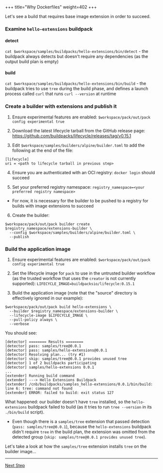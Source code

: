 +++
title="Why Dockerfiles"
weight=402
+++

Let's see a build that requires base image extension in order to succeed.

### Examine `hello-extensions` buildpack

#### detect

`cat $workspace/samples/buildpacks/hello-extensions/bin/detect` - the buildpack always detects but doesn't require any
dependencies (as the output build plan is empty)

#### build

`cat $workspace/samples/buildpacks/hello-extensions/bin/build` - the buildpack tries to use `tree` during the build
phase, and defines a launch process called `curl` that runs `curl --version` at runtime

### Create a builder with extensions and publish it

1. Ensure experimental features are enabled: `$workspace/pack/out/pack config experimental true`

2. Download the latest lifecycle tarball from the GitHub release
   page: https://github.com/buildpacks/lifecycle/releases/tag/v0.15.1

3. Edit `$workspace/samples/builders/alpine/builder.toml` to add the following at the end of the file:

```
[lifecycle]
uri = <path to lifecycle tarball in previous step>
```

4. Ensure you are authenticated with an OCI registry: `docker login` should succeed

5. Set your preferred registry namespace: `registry_namespace=<your preferred registry namespace>`
  * For now, it is necessary for the builder to be pushed to a registry for builds with image extensions to succeed

6. Create the builder:

```
$workspace/pack/out/pack builder create $registry_namespace/extensions-builder \
  --config $workspace/samples/builders/alpine/builder.toml \
  --publish
```

### Build the application image

1. Ensure experimental features are enabled: `$workspace/pack/out/pack config experimental true`

2. Set the lifecycle image for `pack` to use in the untrusted builder workflow (as the trusted workflow that uses
   the `creator` is not currently supported): `LIFECYCLE_IMAGE=buildpacksio/lifecycle:0.15.1`

3. Build the application image (note that the "source" directory is effectively ignored in our example):

```
$workspace/pack/out/pack build hello-extensions \
  --builder $registry_namespace/extensions-builder \
  --lifecycle-image $LIFECYCLE_IMAGE \
  --pull-policy always \
  --verbose
```

You should see:

```
[detector] ======== Results ========
[detector] pass: samples/tree@0.0.1
[detector] pass: samples/hello-extensions@0.0.1
[detector] Resolving plan... (try #1)
[detector] skip: samples/tree@0.0.1 provides unused tree
[detector] 1 of 2 buildpacks participating
[detector] samples/hello-extensions 0.0.1
...
[extender] Running build command
[extender] ---> Hello Extensions Buildpack
[extender] /cnb/buildpacks/samples_hello-extensions/0.0.1/bin/build: line 6: tree: command not found
[extender] ERROR: failed to build: exit status 127
```

What happened: our builder doesn't have `tree` installed, so the `hello-extensions` buildpack failed to build (as it
tries to run `tree --version` in its `./bin/build` script).

* Even though there is a `samples/tree` extension that passed detection (`pass: samples/tree@0.0.1`), because
  the `hello-extensions` buildpack didn't require `tree` in the build plan, the extension was omitted from the detected
  group (`skip: samples/tree@0.0.1 provides unused tree`).

Let's take a look at how the `samples/tree` extension installs `tree` on the builder image...

<!--+ if false+-->
---

<a href="/docs/extension-author-guide/create-extension/building-blocks-extension" class="button bg-pink">Next Step</a>
<!--+ end +-->
